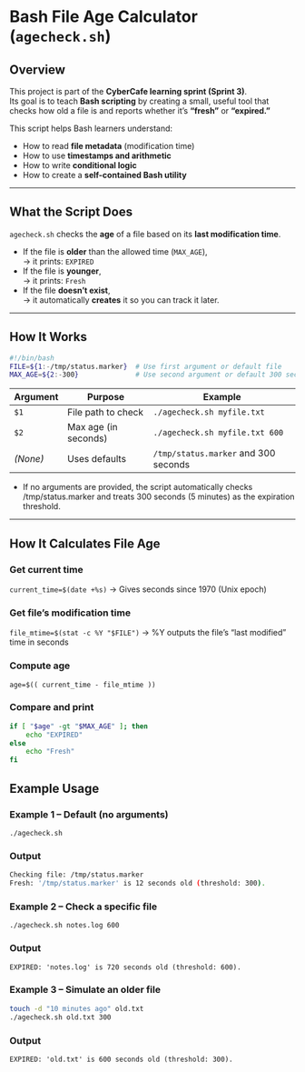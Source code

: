 # Bash File Age Calculator (`agecheck.sh`)

## Overview
This project is part of the **CyberCafe learning sprint (Sprint 3)**.  
Its goal is to teach **Bash scripting** by creating a small, useful tool that checks how old a file is and reports whether it’s **“fresh”** or **“expired.”**

This script helps Bash learners understand:
- How to read **file metadata** (modification time)
- How to use **timestamps and arithmetic**
- How to write **conditional logic**
- How to create a **self-contained Bash utility**

---

## What the Script Does
`agecheck.sh` checks the **age** of a file based on its **last modification time**.

- If the file is **older** than the allowed time (`MAX_AGE`),  
  → it prints: `EXPIRED`
- If the file is **younger**,  
  → it prints: `Fresh`
- If the file **doesn’t exist**,  
  → it automatically **creates** it so you can track it later.

---

## How It Works

```bash
#!/bin/bash
FILE=${1:-/tmp/status.marker}  # Use first argument or default file
MAX_AGE=${2:-300}              # Use second argument or default 300 sec
```

| **Argument** | **Purpose**          | **Example**                          |
| ------------ | -------------------- | ------------------------------------ |
| `$1`         | File path to check   | `./agecheck.sh myfile.txt`           |
| `$2`         | Max age (in seconds) | `./agecheck.sh myfile.txt 600`       |
| *(None)*     | Uses defaults        | `/tmp/status.marker` and 300 seconds |

- If no arguments are provided, the script automatically checks /tmp/status.marker and treats 300 seconds (5 minutes) as the expiration threshold.

---

## How It Calculates File Age

### Get current time
`current_time=$(date +%s)`
→ Gives seconds since 1970 (Unix epoch)

### Get file’s modification time
`file_mtime=$(stat -c %Y "$FILE")`
→ %Y outputs the file’s “last modified” time in seconds

### Compute age
`age=$(( current_time - file_mtime ))`

### Compare and print
```bash
if [ "$age" -gt "$MAX_AGE" ]; then
    echo "EXPIRED"
else
    echo "Fresh"
fi
```
## Example Usage
### Example 1 – Default (no arguments)
`./agecheck.sh`
### Output
```bash
Checking file: /tmp/status.marker
Fresh: '/tmp/status.marker' is 12 seconds old (threshold: 300).
```
### Example 2 – Check a specific file
`./agecheck.sh notes.log 600`
### Output
`EXPIRED: 'notes.log' is 720 seconds old (threshold: 600).`

### Example 3 – Simulate an older file
```bash
touch -d "10 minutes ago" old.txt
./agecheck.sh old.txt 300
```
### Output
`EXPIRED: 'old.txt' is 600 seconds old (threshold: 300).`

